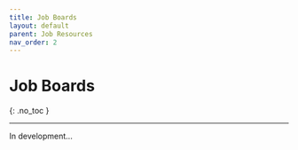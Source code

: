 ```yaml
---
title: Job Boards
layout: default
parent: Job Resources
nav_order: 2
---
```

# Job Boards

{: .no_toc }

---

In development...